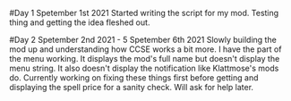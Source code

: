 #Day 1 Spetember 1st 2021
Started writing the script for my mod. Testing thing and getting the idea fleshed out.

#Day 2 Spetember 2nd 2021 - 5 Spetember 6th 2021 
Slowly building the mod up and understanding how CCSE works a bit more. I have the part of the menu working.
It displays the mod's full name but doesn't display the menu string. It also doesn't display the notification like Klattmose's mods do.
Currently working on fixing these things first before getting and displaying the spell price for a sanity check. Will ask for help later.
